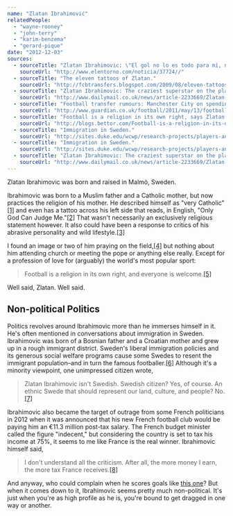 ```yaml
---
name: "Zlatan Ibrahimović"
relatedPeople:
  - "wayne-rooney"
  - "john-terry"
  - "karim-benzema"
  - "gerard-pique"
date: "2012-12-03"
sources:
  - sourceTitle: "Zlatan Ibrahimovic: \"El gol no lo es todo para mí, no estoy preocupado.\""
    sourceUrl: "http://www.elentorno.com/noticia/37724//"
  - sourceTitle: "The eleven tattoos of Zlatan."
    sourceUrl: "http://fcbtransfers.blogspot.com/2009/08/eleven-tattoos-of-zlatan.html"
  - sourceTitle: "Zlatan Ibrahimovic: The craziest superstar on the planet."
    sourceUrl: "http://www.dailymail.co.uk/news/article-2233669/Zlatan-Ibrahimovic-The-craziest-superstar-planet.html"
  - sourceTitle: "Football transfer rumours: Manchester City on spending spree."
    sourceUrl: "http://www.guardian.co.uk/football/2011/may/13/football-transfer-rumours"
  - sourceTitle: "Football is a religion in its own right, says Zlatan Ibrahimovic."
    sourceUrl: "http://blogs.bettor.com/Football-is-a-religion-in-its-own-right,-says-Zlatan-Ibrahimovic-a172637"
  - sourceTitle: "Immigration in Sweden."
    sourceUrl: "http://sites.duke.edu/wcwp/research-projects/players-and-migration/immigration-in-sweden/"
  - sourceTitle: "Immigration in Sweden."
    sourceUrl: "http://sites.duke.edu/wcwp/research-projects/players-and-migration/immigration-in-sweden/"
  - sourceTitle: "Zlatan Ibrahimovic: The craziest superstar on the planet."
    sourceUrl: "http://www.dailymail.co.uk/news/article-2233669/Zlatan-Ibrahimovic-The-craziest-superstar-planet.html"
---
```


Zlatan Ibrahimovic was born and raised in Malmö, Sweden.

Ibrahimovic was born to a Muslim father and a Catholic mother, but now practices the religion of his mother. He described himself as "very Catholic"<a class="source-citation" href="http://www.elentorno.com/noticia/37724//" title="Zlatan Ibrahimovic: &quot;El gol no lo es todo para mí, no estoy preocupado.&quot;">[1]</a> and even has a tattoo across his left side that reads, in English, "Only God Can Judge Me."<a class="source-citation" href="http://fcbtransfers.blogspot.com/2009/08/eleven-tattoos-of-zlatan.html" title="The eleven tattoos of Zlatan.">[2]</a> That wasn't necessarily an exclusively religious statement however. It also could have been a response to critics of his abrasive personality and wild lifestyle.<a class="source-citation" href="http://www.dailymail.co.uk/news/article-2233669/Zlatan-Ibrahimovic-The-craziest-superstar-planet.html" title="Zlatan Ibrahimovic: The craziest superstar on the planet.">[3]</a>

I found an image or two of him praying on the field,<a class="source-citation" href="http://www.guardian.co.uk/football/2011/may/13/football-transfer-rumours" title="Football transfer rumours: Manchester City on spending spree.">[4]</a> but nothing about him attending church or meeting the pope or anything else really. Except for a profession of love for (arguably) the world's most popular sport:

>Football is a religion in its own right, and everyone is welcome.<a class="source-citation" href="http://blogs.bettor.com/Football-is-a-religion-in-its-own-right,-says-Zlatan-Ibrahimovic-a172637" title="Football is a religion in its own right, says Zlatan Ibrahimovic.">[5]</a>

Well said, Zlatan. Well said.


## Non-political Politics

Politics revolves around Ibrahimovic more than he immerses himself in it. He's often mentioned in conversations about immigration in Sweden. Ibrahimovic was born of a Bosnian father and a Croatian mother and grew up in a rough immigrant district. Sweden's liberal immigration policies and its generous social welfare programs cause some Swedes to resent the immigrant population–and in turn the famous footballer.<a class="source-citation" href="http://sites.duke.edu/wcwp/research-projects/players-and-migration/immigration-in-sweden/" title="Immigration in Sweden.">[6]</a> Although it's a minority viewpoint, one unimpressed citizen wrote,

>Zlatan Ibrahimovic isn't Swedish. Swedish citizen? Yes, of course. An ethnic Swede that should represent our land, culture, and people? No.<a class="source-citation" href="http://sites.duke.edu/wcwp/research-projects/players-and-migration/immigration-in-sweden/" title="Immigration in Sweden.">[7]</a>

Ibrahimovic also became the target of outrage from some French politicians in 2012 when it was announced that his new French football club would be paying him an €11.3 million post-tax salary. The French budget minister called the figure "indecent," but considering the country is set to tax his income at 75%, it seems to me like France is the real winner. Ibrahimovic himself said,

>I don't understand all the criticism. After all, the more money I earn, the more tax France receives.<a class="source-citation" href="http://www.dailymail.co.uk/news/article-2233669/Zlatan-Ibrahimovic-The-craziest-superstar-planet.html" title="Zlatan Ibrahimovic: The craziest superstar on the planet.">[8]</a>

And anyway, who could complain when he scores goals like [this one](http://www.youtube.com/watch?feature=player_embedded&v=Xh_KNH8QqSw)? But when it comes down to it, Ibrahimovic seems pretty much non-political. It's just when you're as high profile as he is, you're bound to get dragged in one way or another.